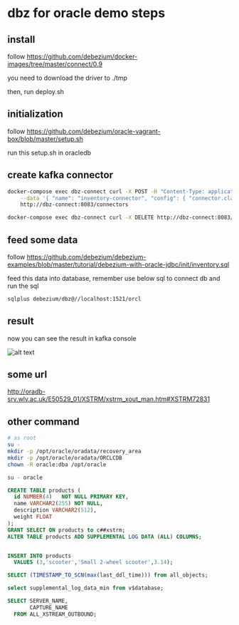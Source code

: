 # dbz for oracle demo steps

## install

follow <https://github.com/debezium/docker-images/tree/master/connect/0.9>

you need to download the driver to ./tmp

then, run deploy.sh

## initialization

follow <https://github.com/debezium/oracle-vagrant-box/blob/master/setup.sh>

run this setup.sh in oracledb

## create kafka connector

```bash
docker-compose exec dbz-connect curl -X POST -H "Content-Type: application/json" \
    --data '{ "name": "inventory-connector", "config": { "connector.class": "io.debezium.connector.oracle.OracleConnector", "tasks.max": "1", "database.server.name": "oracledb", "database.hostname": "oracledb", "database.port": "1521", "database.user": "c##xstrm", "database.password": "xs", "database.dbname": "orcl", "database.out.server.name": "dbzxout", "database.history.kafka.bootstrap.servers": "kafka1:9092", "database.history.kafka.topic": "schema-changes.inventory" } }' \
    http://dbz-connect:8083/connectors

docker-compose exec dbz-connect curl -X DELETE http://dbz-connect:8083/connectors/inventory-connector
```

## feed some data

follow <https://github.com/debezium/debezium-examples/blob/master/tutorial/debezium-with-oracle-jdbc/init/inventory.sql>

feed this data into database, remember use below sql to connect db and run the sql

```bash
sqlplus debezium/dbz@//localhost:1521/orcl
```

## result

now you can see the result in kafka console

![alt text](https://github.com/wangzheng422/docker_env/raw/master/a6test/docs/oracle-dbz.png)

## some url

<http://oradb-srv.wlv.ac.uk/E50529_01/XSTRM/xstrm_xout_man.htm#XSTRM72831>

## other command

```bash
# as root
su -
mkdir -p /opt/oracle/oradata/recovery_area
mkdir -p /opt/oracle/oradata/ORCLCDB
chown -R oracle:dba /opt/oracle

su - oracle
```

```sql
CREATE TABLE products (
  id NUMBER(4)   NOT NULL PRIMARY KEY,
  name VARCHAR2(255) NOT NULL,
  description VARCHAR2(512),
  weight FLOAT
);
GRANT SELECT ON products to c##xstrm;
ALTER TABLE products ADD SUPPLEMENTAL LOG DATA (ALL) COLUMNS;


INSERT INTO products
  VALUES (3,'scooter','Small 2-wheel scooter',3.14);

SELECT (TIMESTAMP_TO_SCN(max(last_ddl_time))) from all_objects;

select supplemental_log_data_min from v$database;

SELECT SERVER_NAME,
       CAPTURE_NAME
  FROM ALL_XSTREAM_OUTBOUND;
```